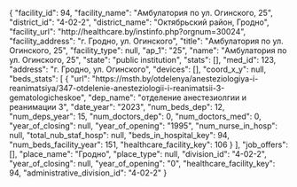 {
    "facility_id": 94,
    "facility_name": "Амбулатория по ул. Огинского, 25",
    "district_id": "4-02-2",
    "district_name": "Октябрьский район, Гродно",
    "facility_url": "http:\/\/healthcare.by\/instinfo.php?orgnum=30024",
    "facility_address": "г. Гродно, ул. Огинского",
    "title": "Амбулатория по ул. Огинского, 25",
    "facility_type": null,
    "ap_1": "25",
    "name": "Амбулатория по ул. Огинского, 25",
    "state": "public institution",
    "stats": [],
    "med_id": 123,
    "address": "г. Гродно, ул. Огинского",
    "devices": [],
    "coord_x_y": null,
    "beds_stats": [
        {
            "url": "https:\/\/msth.by\/otdelenya\/anesteziologiya-i-reanimatsiya\/347-otdelenie-anesteziologii-i-reanimatsii-3-gematologicheskoe",
            "dep_name": "отделение анестезиолгии и реанимации 3",
            "date_year": "2023",
            "num_beds_dep": 12,
            "num_deps_year": 15,
            "num_doctors_dep": 0,
            "num_doctors_med": 0,
            "year_of_closing": null,
            "year_of_opening": "1995",
            "num_nurse_in_hosp": null,
            "total_nub_staf_hosp": null,
            "beds_in_hospital_key": 94,
            "num_beds_facility_year": 151,
            "healthcare_facility_key": 106
        }
    ],
    "job_offers": [],
    "place_name": "Гродно",
    "place_type": null,
    "division_id": "4-02-2",
    "year_of_closing": null,
    "year_of_opening": "0",
    "healthcare_facility_key": 94,
    "administrative_division_id": "4-02-2"
}